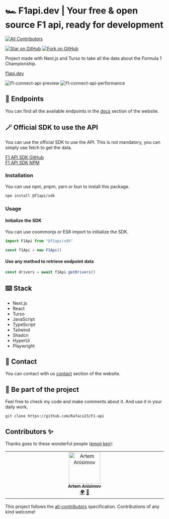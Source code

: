 # 🏎️ F1api.dev | Your free & open source F1 api, ready for development

<!-- ALL-CONTRIBUTORS-BADGE:START - Do not remove or modify this section -->

[![All Contributors](https://img.shields.io/badge/all_contributors-1-orange.svg?style=flat-square)](#contributors-)

<!-- ALL-CONTRIBUTORS-BADGE:END -->

[![Star on GitHub](https://img.shields.io/github/stars/rafacv23/F1-api?style=social)](https://github.com/rafacv23/F1-api) [![Fork on GitHub](https://img.shields.io/github/forks/rafacv23/F1-api?style=social)](https://github.com/rafacv23/F1-api/fork)

Project made with Next.js and Turso to take all the data about the Formula 1 Championship.

[f1api.dev](https://f1api.dev)

![f1-connect-api-preview](https://i.imgur.com/BDxpw46.png)
![f1-connect-api-performance](https://i.imgur.com/9FiC5VK.png)

## 🛫 Endpoints

You can find all the available endpoints in the [docs](https://f1api.dev/docs) section of the website.

## 🪄 Official SDK to use the API

You can use the official SDK to use the API. This is not mandatory, you can simply use fetch to get the data.

[F1 API SDK GitHub](https://github.com/Rafacv23/f1api-sdk) <br>
[F1 API SDK NPM](https://www.npmjs.com/package/@f1api/sdk)

### Installation

You can use npm, pnpm, yarn or bun to install this package.

```bash
npm install @f1api/sdk
```

### Usage

#### Initialize the SDK

You can use coommonjs or ES6 import to initialize the SDK.

```js
import F1Api from "@f1api/sdk"

const f1Api = new F1Api()
```

#### Use any method to retrieve endpoint data

```js
const drivers = await f1Api.getDrivers()
```

## ⌨️ Stack

- Next.js
- React
- Turso
- JavaScript
- TypeScript
- Tailwind
- Shadcn
- HyperUi
- Playwright

## 📱 Contact

You can contact with us [contact](https://f1api.dev/contact) section of the website.

## 👀 Be part of the project

Feel free to check my code and make comments about it. And use it in your daily work.

```
git clone https://github.com/Rafacv23/F1-api
```

## Contributors ✨

Thanks goes to these wonderful people ([emoji key](https://allcontributors.org/docs/en/emoji-key)):

<!-- ALL-CONTRIBUTORS-LIST:START - Do not remove or modify this section -->
<!-- prettier-ignore-start -->
<!-- markdownlint-disable -->
<table>
  <tbody>
    <tr>
      <td align="center" valign="top" width="14.28%"><a href="https://github.com/mbhusty"><img src="https://avatars.githubusercontent.com/u/7149699?v=4?s=100" width="100px;" alt="Artem Anisimov"/><br /><sub><b>Artem Anisimov</b></sub></a><br /><a href="#translation-mbhusty" title="Translation">🌍</a> <a href="https://github.com/Rafacv23/F1-api/issues?q=author%3Ambhusty" title="Bug reports">🐛</a></td>
    </tr>
  </tbody>
</table>

<!-- markdownlint-restore -->
<!-- prettier-ignore-end -->

<!-- ALL-CONTRIBUTORS-LIST:END -->

This project follows the [all-contributors](https://github.com/all-contributors/all-contributors) specification. Contributions of any kind welcome!
